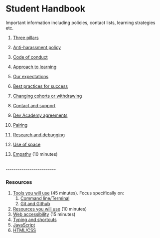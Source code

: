 # Student Handbook


Important information including policies, contact lists, learning strategies etc.

1. [Three pillars](/three-pillars)
2. [Anti-harassment policy](/anti-harassment-policy)
3. [Code of conduct](/code-of-conduct)
4. [Approach to learning](/approach-to-learning)
5. [Our expectations](/expectations/)
6. [Best practices for success](/best-practices/)
7. [Changing cohorts or withdrawing](/changing-cohorts-or-withdrawing)
8. [Contact and support](/contact-and-support)
9. [Dev Academy agreements](/dev-academy-agreements)
10. [Pairing](/pairing)
11. [Research and debugging](/research-and-debugging)
12. [Use of space](/use-of-space)




3. [Empathy](/empathy/) (10 minutes)


<br>-------------------------
<br>

### Resources

1. [Tools you will use](/tools/) (45 minutes). Focus specifically on:
    1. [Command line/Terminal](tools/terminal#practicing-the-command-line)
    2. [Git and Github](tools/git-and-github#giving-git-a-test-drive)
2. [Resources you will use](/resources/) (10 minutes)
3. [Web accessibility](/accessibility/) (15 minutes)
4. [Typing and shortcuts](practice#typing-and-shortcuts)
5. [JavaScript](practice#javascript)
6. [HTML/CSS](practice#html-and-css)